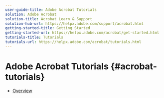 ```yaml
---
user-guide-title: Adobe Acrobat Tutorials
solution: Adobe Acrobat
solution-title: Acrobat Learn & Support
solution-hub-url: https://helpx.adobe.com/support/acrobat.html
getting-started-title: Getting Started
getting-started-url: https://helpx.adobe.com/acrobat/get-started.html
tutorials-title: Tutorials
tutorials-url: https://helpx.adobe.com/acrobat/tutorials.html
---
```


# Adobe Acrobat Tutorials {#acrobat-tutorials}

+ [Overview](overview.md)





